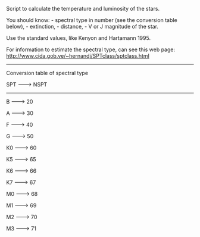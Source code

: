 Script to calculate the temperature and luminosity of the stars.

You should know: - spectral type in number (see the conversion table below), 
                 - extinction, 
                 - distance,
                 - V or J magnitude of the star.

Use the standard values, like Kenyon and Hartamann 1995. 

For information to estimate the spectral type, can see this web page: http://www.cida.gob.ve/~hernandj/SPTclass/sptclass.html
_____________________________________________________

Conversion table of spectral type

SPT	--->	NSPT
_________________

B	---> 	20

A	--->	30

F	--->	40

G	--->	50

K0 ---> 60	

K5 ---> 65

K6 ---> 66

K7 ---> 67

M0 ---> 68

M1 --->	69

M2 --->  70

M3 ---> 71

